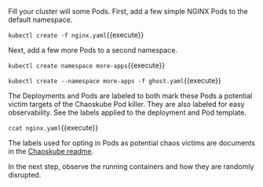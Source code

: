 Fill your cluster will some Pods. First, add a few simple NGINX Pods to the default namespace.

`kubectl create -f nginx.yaml`{{execute}}

Next, add a few more Pods to a second namespace.

`kubectl create namespace more-apps`{{execute}}

`kubectl create --namespace more-apps -f ghost.yaml`{{execute}}

The Deployments and Pods are labeled to both mark these Pods a potential victim targets of the Chaoskube Pod killer. They are also labeled for easy observability. See the labels applied to the deployment and Pod template.

`ccat nginx.yaml`{{execute}}

The labels used for opting in Pods as potential chaos victims are documents in the [Chaoskube readme](https://github.com/helm/charts/tree/master/stable/chaoskube#configuration).

In the next step, observe the running containers and how they are randomly disrupted.
